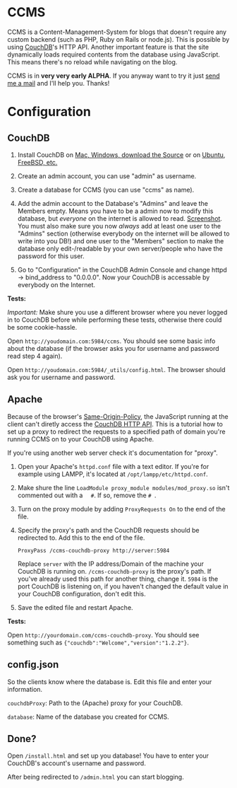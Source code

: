 # CCMS

CCMS is a Content-Management-System for blogs that doesn't require any custom backend (such as PHP, Ruby on Rails or node.js). This is possible by using [CouchDB](http://couchdb.apache.org)'s HTTP API. Another important feature is that the site dynamically loads required contents from the database using JavaScript. This means there's no reload while navigating on the blog.
	
CCMS is in **very very early ALPHA**. If you anyway want to try it just [send me a mail](mailto:luis@luisgerhorst.de) and I'll help you. Thanks!

# Configuration

## CouchDB

1. Install CouchDB on [Mac, Windows, download the Source](http://couchdb.apache.org/#download) or on [Ubuntu, FreeBSD, etc.](http://wiki.apache.org/couchdb/Installation)

2. Create an admin account, you can use "admin" as username.

3. Create a database for CCMS (you can use "ccms" as name).

4. Add the admin account to the Database's "Admins" and leave the Members empty. Means you have to be a admin now to modify this database, but *everyone* on the internet is allowed to read. [Screenshot](http://cl.ly/O7SK). You must also make sure you now *always* add at least one user to the "Admins" section (otherwise everybody on the internet will be allowed to write into you DB!) and one user to the "Members" section to make the database only edit-/readable by your own server/people who have the password for this user.

5. Go to "Configuration" in the CouchDB Admin Console and change httpd -> bind_address to "0.0.0.0". Now your CouchDB is accessable by everybody on the Internet.

**Tests:**

*Important:* Make shure you use a different browser where you never logged in to CouchDB before while performing these tests, otherwise there could be some cookie-hassle.

Open `http://youdomain.com:5984/ccms`. You should see some basic info about the database (if the browser asks you for username and password read step 4 again).

Open `http://youdomain.com:5984/_utils/config.html`. The browser should ask you for username and password.

## Apache

Because of the browser's [Same-Origin-Policy](http://de.wikipedia.org/wiki/Same-Origin-Policy), the JavaScript running at the client can't diretly access the [CouchDB HTTP API](http://wiki.apache.org/couchdb/HTTP_Document_API). This is a tutorial how to set up a proxy to redirect the requests to a specified path of domain you're running CCMS on to your CouchDB using Apache.

If you're using another web server check it's documentation for "proxy".

1. Open your Apache's `httpd.conf` file with a text editor. If you're for example using LAMPP, it's located at `/opt/lampp/etc/httpd.conf`.

2. Make shure the line `LoadModule proxy_module modules/mod_proxy.so` isn't commented out with a `	#`. If so, remove the `# `.

3. Turn on the proxy module by adding `ProxyRequests On` to the end of the file.

4. Specify the proxy's path and the CouchDB requests should be redirected to. Add this to the end of the file.

	`ProxyPass /ccms-couchdb-proxy http://server:5984`

	Replace `server` with the IP address/Domain of the machine your CouchDB is running on. `/ccms-couchdb-proxy` is the proxy's path. If you've already used this path for another thing, change it. `5984` is the port CouchDB is listening on, if you haven't changed the default value in your CouchDB configuration, don't edit this.

5. Save the edited file and restart Apache.

**Tests:**

Open `http://yourdomain.com/ccms-couchdb-proxy`. You should see something such as `{"couchdb":"Welcome","version":"1.2.2"}`.

## config.json

So the clients know where the database is. Edit this file and enter your information.

`couchdbProxy`: Path to the (Apache) proxy for your CouchDB.

`database`: Name of the database you created for CCMS.

## Done?

Open `/install.html` and set up you database! You have to enter your CouchDB's account's username and password.

After being redirected to `/admin.html` you can start blogging.
